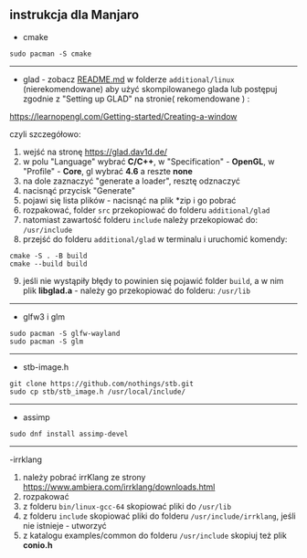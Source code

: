## instrukcja dla Manjaro
- cmake
```
sudo pacman -S cmake
```
***
- glad - zobacz [README.md](additional/linux/REDME.md)  w folderze `additional/linux` (nierekomendowane) aby użyć skompilowanego glada lub postępuj zgodnie z "Setting up GLAD" na stronie( rekomendowane ) : 

https://learnopengl.com/Getting-started/Creating-a-window

czyli szczegółowo:
1. wejść na stronę https://glad.dav1d.de/
2. w polu "Language" wybrać **C/C++**, w "Specification" - **OpenGL**, w "Profile" - **Core**, gl wybrać **4.6** a reszte **none**
3. na dole zaznaczyć "generate a loader", resztę odznaczyć
4. nacisnąć przycisk "Generate"
5. pojawi się lista plików - nacisnąć na plik *zip i go pobrać
6. rozpakować, folder `src` przekopiować do folderu `additional/glad`
7. natomiast zawartość folderu `include` należy przekopiować do: `/usr/include`
8. przejść do folderu `additional/glad` w terminalu i uruchomić komendy:
```
cmake -S . -B build
cmake --build build
```
9. jeśli nie wystąpiły błędy to powinien się pojawić folder `build`, a w nim plik **libglad.a** - należy go przekopiować do folderu: `/usr/lib`

***

- glfw3 i glm

```
sudo pacman -S glfw-wayland
sudo pacman -S glm
```

***

- stb-image.h
```
git clone https://github.com/nothings/stb.git
sudo cp stb/stb_image.h /usr/local/include/
```

***

- assimp
```
sudo dnf install assimp-devel
```
***

-irrklang
1. należy pobrać irrKlang ze strony https://www.ambiera.com/irrklang/downloads.html
2. rozpakować
3. z folderu `bin/linux-gcc-64` skopiować pliki do `/usr/lib`
4. z folderu `include` skopiować pliki do folderu `/usr/include/irrklang`, jeśli nie istnieje - utworzyć
5. z katalogu examples/common do folderu `/usr/include` skopiuj też plik **conio.h**